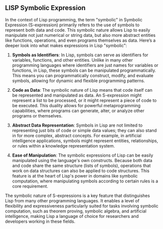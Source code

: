 ## LISP Symbolic Expression

In the context of Lisp programming, the term "symbolic" in Symbolic Expression (S-expression) primarily refers to the use of symbols to represent both data and code. This symbolic nature allows Lisp to easily manipulate not just numerical or string data, but also more abstract entities like functions, operations, and even programs themselves as data. Here’s a deeper look into what makes expressions in Lisp "symbolic":

1. **Symbols as Identifiers**: In Lisp, symbols can serve as identifiers for variables, functions, and other entities. Unlike in many other programming languages where identifiers are just names for variables or functions, in Lisp, these symbols can be manipulated programmatically. This means you can programmatically construct, modify, and evaluate symbols, allowing for dynamic and flexible programming patterns.

2. **Code as Data**: The symbolic nature of Lisp means that code itself can be represented and manipulated as data. An S-expression might represent a list to be processed, or it might represent a piece of code to be executed. This duality allows for powerful metaprogramming capabilities, where programs can generate, alter, or analyze other programs or themselves.

3. **Abstract Data Representation**: Symbols in Lisp are not limited to representing just bits of code or simple data values; they can also stand in for more complex, abstract concepts. For example, in artificial intelligence applications, symbols might represent entities, relationships, or rules within a knowledge representation system.

4. **Ease of Manipulation**: The symbolic expressions of Lisp can be easily manipulated using the language's own constructs. Because both data and code share the same structure (lists of symbols), operations that work on data structures can also be applied to code structures. This feature is at the heart of Lisp's power in domains like symbolic computation, where manipulating symbols according to certain rules is a core requirement.

The symbolic nature of S-expressions is a key feature that distinguishes Lisp from many other programming languages. It enables a level of flexibility and expressiveness particularly suited for tasks involving symbolic computation, such as theorem proving, symbolic algebra, and artificial intelligence, making Lisp a language of choice for researchers and developers working in these fields.
